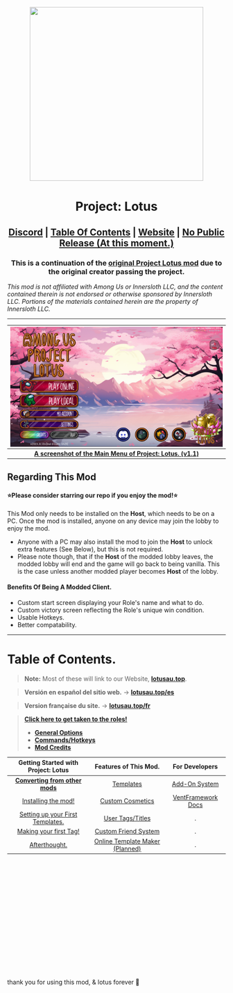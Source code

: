 <p align="center">
  <img width="400" height="400" src="https://avatars.githubusercontent.com/u/173427715">
</p>
<h1 align="center">Project: Lotus</h1>

<h2 align="center"> <a href="https://discord.gg/projectlotus">Discord</a> | <a href="#table-of-contents">Table Of Contents</a> | <a href="https://beta.lotusau.top/">Website</a> | <a href="https://github.com/Lotus-AU/LotusContinued/releases/latest">No Public Release (At this moment.)</a>

<h3 align="center">This is a continuation of the <a href="https://github.com/ImaMapleTree/Lotus">original Project Lotus mod</a> due to the original creator passing the project. </h3>
<i align="center">This mod is not affiliated with Among Us or Innersloth LLC, and the content contained therein is not endorsed or otherwise sponsored by Innersloth LLC. Portions of the materials contained herein are the property of Innersloth LLC.</i>

---

|        <img align="center" src="./.github/main_menu2.png">         |
| :----------------------------------------------------------------: |
| <u>**A screenshot of the Main Menu of Project: Lotus. (v1.1)**</u> |

## Regarding This Mod

#### ⭐Please consider starring our repo if you enjoy the mod!⭐

This Mod only needs to be installed on the **Host**, which needs to be on a PC. Once the mod is installed, anyone on any device may join the lobby to enjoy the mod. <br>

- Anyone with a PC may also install the mod to join the **Host** to unlock extra features (See Below), but this is not required.
- Please note though, that if the **Host** of the modded lobby leaves, the modded lobby will end and the game will go back to being vanilla. This is the case unless another modded player becomes **Host** of the lobby.

#### Benefits Of Being A Modded Client.<br>

- Custom start screen displaying your Role's name and what to do.
- Custom victory screen reflecting the Role's unique win condition.
- Usable Hotkeys.
- Better compatability.

---

# Table of Contents.

> **Note:** Most of these will link to our Website, [**lotusau.top**](https://beta.lotusau.top). <br>

> **Versión en español del sitio web.** -> [**lotusau.top/es**](https://beta.lotusau.top/es)<br>

> **Version française du site.** -> [**lotusau.top/fr**](https://beta.lotusau.top/fr)<br>

> [**Click here to get taken to the roles!**](https://beta.lotusau.top/en/roles)
>
> - [**General Options**](https://beta.lotusau.top/rd/options)
> - [**Commands/Hotkeys**](https://beta.lotusau.top/rd/commands)
> - [**Mod Credits**](https://beta.lotusau.top/credits)

|                     Getting Started with Project: Lotus                     |                    Features of This Mod.                     |                    For Developers                      |
| :-------------------------------------------------------------------------: | :----------------------------------------------------------: | :--------------------------------------------------:   |
|   [**Converting from other mods**](https://beta.lotusau.top/rd/convert)    |     [Templates](https://beta.lotusau.top/rd/templates)      | [Add-On System](https://beta.lotusau.top/dev/addons)  |
|         [Installing the mod!](https://beta.lotusau.top/rd/install)         |   [Custom Cosmetics](https://beta.lotusau.top/rd/touhats)   | [VentFramework Docs](https://beta.lotusau.top/dev/vf) |
| [Setting up your First Templates.](https://beta.lotusau.top/rd/f-template) |    [User Tags/Titles](https://beta.lotusau.top/rd/tags)     |                          .                             |
|      [Making your first Tag!](https://beta.lotusau.top/rd/first-tag)       | [Custom Friend System](https://beta.lotusau.top/rd/friends) |                          .                             |
|        [Afterthought.](https://beta.lotusau.top/rd/gs-afterthought)        |             [Online Template Maker (Planned)](#)             |                          .                             |

<br>
<br>
<br>
<br>
<br>
<br>
<br>
<br>
<br>
<br>
<br>
<br>
<br>
<br>
<br>
<br>
thank you for using this mod, & lotus forever 🪷
